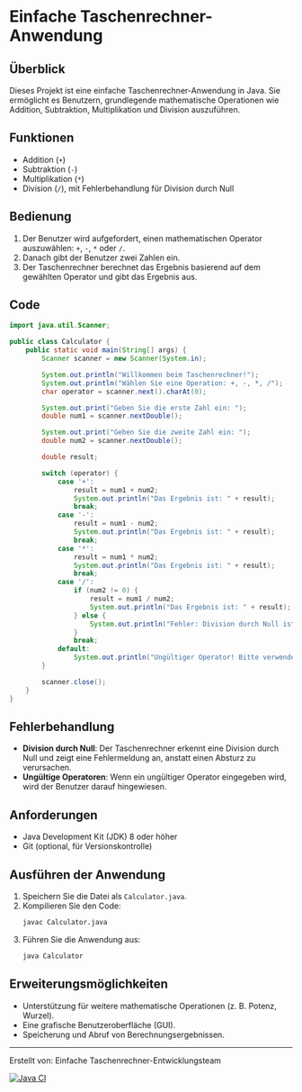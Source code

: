 # Einfache Taschenrechner-Anwendung

## Überblick
Dieses Projekt ist eine einfache Taschenrechner-Anwendung in Java. Sie ermöglicht es Benutzern, grundlegende mathematische Operationen wie Addition, Subtraktion, Multiplikation und Division auszuführen.

## Funktionen
- Addition (`+`)
- Subtraktion (`-`)
- Multiplikation (`*`)
- Division (`/`), mit Fehlerbehandlung für Division durch Null

## Bedienung
1. Der Benutzer wird aufgefordert, einen mathematischen Operator auszuwählen: `+`, `-`, `*` oder `/`.
2. Danach gibt der Benutzer zwei Zahlen ein.
3. Der Taschenrechner berechnet das Ergebnis basierend auf dem gewählten Operator und gibt das Ergebnis aus.

## Code
```java
import java.util.Scanner;

public class Calculator {
    public static void main(String[] args) {
        Scanner scanner = new Scanner(System.in);

        System.out.println("Willkommen beim Taschenrechner!");
        System.out.println("Wählen Sie eine Operation: +, -, *, /");
        char operator = scanner.next().charAt(0);

        System.out.print("Geben Sie die erste Zahl ein: ");
        double num1 = scanner.nextDouble();

        System.out.print("Geben Sie die zweite Zahl ein: ");
        double num2 = scanner.nextDouble();

        double result;

        switch (operator) {
            case '+':
                result = num1 + num2;
                System.out.println("Das Ergebnis ist: " + result);
                break;
            case '-':
                result = num1 - num2;
                System.out.println("Das Ergebnis ist: " + result);
                break;
            case '*':
                result = num1 * num2;
                System.out.println("Das Ergebnis ist: " + result);
                break;
            case '/':
                if (num2 != 0) {
                    result = num1 / num2;
                    System.out.println("Das Ergebnis ist: " + result);
                } else {
                    System.out.println("Fehler: Division durch Null ist nicht erlaubt.");
                }
                break;
            default:
                System.out.println("Ungültiger Operator! Bitte verwenden Sie +, -, * oder /.");
        }

        scanner.close();
    }
}
```

## Fehlerbehandlung
- **Division durch Null**: Der Taschenrechner erkennt eine Division durch Null und zeigt eine Fehlermeldung an, anstatt einen Absturz zu verursachen.
- **Ungültige Operatoren**: Wenn ein ungültiger Operator eingegeben wird, wird der Benutzer darauf hingewiesen.

## Anforderungen
- Java Development Kit (JDK) 8 oder höher
- Git (optional, für Versionskontrolle)

## Ausführen der Anwendung
1. Speichern Sie die Datei als `Calculator.java`.
2. Kompilieren Sie den Code:
   ```bash
   javac Calculator.java
   ```
3. Führen Sie die Anwendung aus:
   ```bash
   java Calculator
   ```

## Erweiterungsmöglichkeiten
- Unterstützung für weitere mathematische Operationen (z. B. Potenz, Wurzel).
- Eine grafische Benutzeroberfläche (GUI).
- Speicherung und Abruf von Berechnungsergebnissen.

---
Erstellt von: Einfache Taschenrechner-Entwicklungsteam

[![Java CI](https://github.com/perdix/Testing/actions/workflows/ci.yml/badge.svg)](https://github.com/perdix/Testing/actions/workflows/ci.yml)
